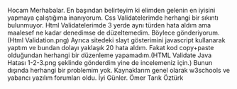 Hocam Merhabalar. En başından belirteyim ki elimden gelenin en iyisini yapmaya çalıştığıma inanıyorum.
Css Validatelerimde herhangi bir sıkıntı bulunmuyor.
Html Validatelerimde 3 yerde aynı türden hata aldım ama maalesef ne kadar denedimse de düzeltemedim. Böylece gönderiyorum.(Html Validation.png)
Ayrıca sitedeki slayt gösterimini javascript kullanarak yaptım ve bundan dolayı yaklaşık 20 hata aldım. Fakat kod copy+paste olduğundan herhangi bir düzenleme yapamadım.(HTML Validate Java Hatası 1-2-3.png şeklinde gönderdim yine de incelemeniz için.)
Bunun dışında herhangi bir problemim yok. Kaynaklarım genel olarak w3schools ve yabancı yazılım forumları oldu.
İyi Günler. Ömer Tarık Öztürk
